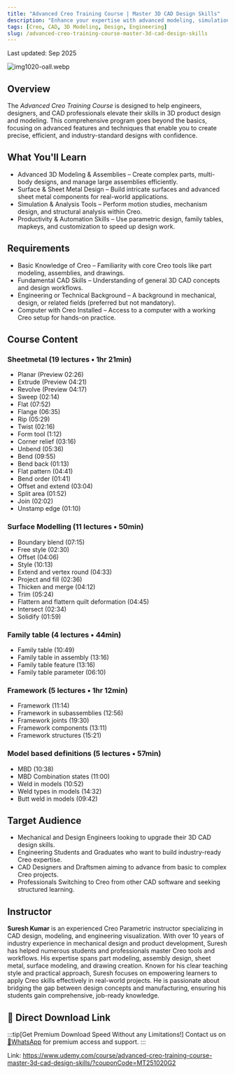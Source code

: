 ```yaml
---
title: "Advanced Creo Training Course | Master 3D CAD Design Skills"
description: "Enhance your expertise with advanced modeling, simulation, and design automation techniques in Creo. Learn advanced 3D modeling, surface design, and simulation tools."
tags: [Creo, CAD, 3D Modeling, Design, Engineering]
slug: /advanced-creo-training-course-master-3d-cad-design-skills
---
```


Last updated: Sep 2025

![img1020-oall.webp](https://list.ucards.store/d/img/img1020-oall.webp)

## Overview

The _Advanced Creo Training Course_ is designed to help engineers, designers, and CAD professionals elevate their skills in 3D product design and modeling. This comprehensive program goes beyond the basics, focusing on advanced features and techniques that enable you to create precise, efficient, and industry-standard designs with confidence.

## What You'll Learn

- Advanced 3D Modeling & Assemblies – Create complex parts, multi-body designs, and manage large assemblies efficiently.
- Surface & Sheet Metal Design – Build intricate surfaces and advanced sheet metal components for real-world applications.
- Simulation & Analysis Tools – Perform motion studies, mechanism design, and structural analysis within Creo.
- Productivity & Automation Skills – Use parametric design, family tables, mapkeys, and customization to speed up design work.

## Requirements

- Basic Knowledge of Creo – Familiarity with core Creo tools like part modeling, assemblies, and drawings.
- Fundamental CAD Skills – Understanding of general 3D CAD concepts and design workflows.
- Engineering or Technical Background – A background in mechanical, design, or related fields (preferred but not mandatory).
- Computer with Creo Installed – Access to a computer with a working Creo setup for hands-on practice.

## Course Content

### Sheetmetal (19 lectures • 1hr 21min)

- Planar (Preview 02:26)
- Extrude (Preview 04:21)
- Revolve (Preview 04:17)
- Sweep (02:14)
- Flat (07:52)
- Flange (06:35)
- Rip (05:29)
- Twist (02:16)
- Form tool (1:12)
- Corner relief (03:16)
- Unbend (05:36)
- Bend (09:55)
- Bend back (01:13)
- Flat pattern (04:41)
- Bend order (01:41)
- Offset and extend (03:04)
- Split area (01:52)
- Join (02:02)
- Unstamp edge (01:10)

### Surface Modelling (11 lectures • 50min)

- Boundary blend (07:15)
- Free style (02:30)
- Offset (04:06)
- Style (10:13)
- Extend and vertex round (04:33)
- Project and fill (02:36)
- Thicken and merge (04:12)
- Trim (05:24)
- Flattern and flattern quilt deformation (04:45)
- Intersect (02:34)
- Solidify (01:59)

### Family table (4 lectures • 44min)

- Family table (10:49)
- Family table in assembly (13:16)
- Family table feature (13:16)
- Family table parameter (06:10)

### Framework (5 lectures • 1hr 12min)

- Framework (11:14)
- Framework in subassemblies (12:56)
- Framework joints (19:30)
- Framework components (13:11)
- Framework structures (15:21)

### Model based definitions (5 lectures • 57min)

- MBD (10:38)
- MBD Combination states (11:00)
- Weld in models (10:52)
- Weld types in models (14:32)
- Butt weld in models (09:42)

## Target Audience

- Mechanical and Design Engineers looking to upgrade their 3D CAD design skills.
- Engineering Students and Graduates who want to build industry-ready Creo expertise.
- CAD Designers and Draftsmen aiming to advance from basic to complex Creo projects.
- Professionals Switching to Creo from other CAD software and seeking structured learning.

## Instructor

**Suresh Kumar** is an experienced Creo Parametric instructor specializing in CAD design, modeling, and engineering visualization. With over 10 years of industry experience in mechanical design and product development, Suresh has helped numerous students and professionals master Creo tools and workflows. His expertise spans part modeling, assembly design, sheet metal, surface modeling, and drawing creation. Known for his clear teaching style and practical approach, Suresh focuses on empowering learners to apply Creo skills effectively in real-world projects. He is passionate about bridging the gap between design concepts and manufacturing, ensuring his students gain comprehensive, job-ready knowledge.

 

## 🚀 Direct Download Link
:::tip[Get Premium Download Speed Without any Limitations!]
Contact us on [💬WhatsApp](https://wa.me/+8613237610083) for premium  access and support.
:::

Link: https://www.udemy.com/course/advanced-creo-training-course-master-3d-cad-design-skills/?couponCode=MT251020G2